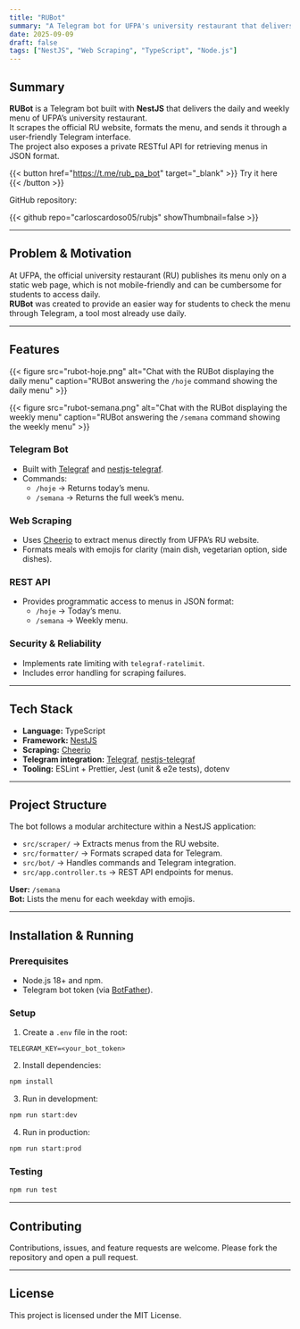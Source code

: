 ```yaml
---
title: "RUBot"
summary: "A Telegram bot for UFPA's university restaurant that delivers daily and weekly menus."
date: 2025-09-09
draft: false
tags: ["NestJS", "Web Scraping", "TypeScript", "Node.js"]
---
```


## Summary

**RUBot** is a Telegram bot built with **NestJS** that delivers the daily and weekly menu of UFPA’s university restaurant.  
It scrapes the official RU website, formats the menu, and sends it through a user-friendly Telegram interface.  
The project also exposes a private RESTful API for retrieving menus in JSON format.

{{< button href="<https://t.me/rub_pa_bot>" target="_blank" >}}
Try it here
{{< /button >}}

GitHub repository:

{{< github repo="carloscardoso05/rubjs" showThumbnail=false >}}

---

## Problem & Motivation

At UFPA, the official university restaurant (RU) publishes its menu only on a static web page, which is not mobile-friendly and can be cumbersome for students to access daily.  
**RUBot** was created to provide an easier way for students to check the menu through Telegram, a tool most already use daily.

---

## Features

{{< figure
    src="rubot-hoje.png"
    alt="Chat with the RUBot displaying the daily menu"
    caption="RUBot answering the `/hoje` command showing the daily menu"
    >}}

{{< figure
    src="rubot-semana.png"
    alt="Chat with the RUBot displaying the weekly menu"
    caption="RUBot answering the `/semana` command showing the weekly menu"
    >}}

### Telegram Bot

- Built with [Telegraf](https://telegraf.js.org/) and [nestjs-telegraf](https://github.com/bukhalo/nestjs-telegraf).
- Commands:
  - `/hoje` → Returns today’s menu.  
  - `/semana` → Returns the full week’s menu.  

### Web Scraping

- Uses [Cheerio](https://cheerio.js.org/) to extract menus directly from UFPA’s RU website.  
- Formats meals with emojis for clarity (main dish, vegetarian option, side dishes).  

### REST API

- Provides programmatic access to menus in JSON format:
  - `/hoje` → Today’s menu.  
  - `/semana` → Weekly menu.  

### Security & Reliability

- Implements rate limiting with `telegraf-ratelimit`.  
- Includes error handling for scraping failures.  

---

## Tech Stack

- **Language:** TypeScript  
- **Framework:** [NestJS](https://nestjs.com)  
- **Scraping:** [Cheerio](https://cheerio.js.org/)  
- **Telegram integration:** [Telegraf](https://telegraf.js.org/), [nestjs-telegraf](https://github.com/bukhalo/nestjs-telegraf)  
- **Tooling:** ESLint + Prettier, Jest (unit & e2e tests), dotenv  

---

## Project Structure

The bot follows a modular architecture within a NestJS application:

- `src/scraper/` → Extracts menus from the RU website.  
- `src/formatter/` → Formats scraped data for Telegram.  
- `src/bot/` → Handles commands and Telegram integration.  
- `src/app.controller.ts` → REST API endpoints for menus.  

**User:** `/semana`  
**Bot:** Lists the menu for each weekday with emojis.

<!-- ---

## Results & Impact

- Simplified menu access for UFPA students (currently ~100+ daily users).  
- Improved accessibility compared to the official RU page.  
- Served as a practical exercise in **NestJS, web scraping, API design, and Telegram bot development**.   -->

---

## Installation & Running

### Prerequisites

- Node.js 18+ and npm.  
- Telegram bot token (via [BotFather](https://core.telegram.org/bots/tutorial)).  

### Setup

1. Create a `.env` file in the root:

```env
TELEGRAM_KEY=<your_bot_token>
```

2. Install dependencies:

```bash
npm install
```

3. Run in development:

```bash
npm run start:dev
```

4. Run in production:

```bash
npm run start:prod
```

### Testing

```bash
npm run test
```

---

## Contributing

Contributions, issues, and feature requests are welcome.
Please fork the repository and open a pull request.

---

## License

This project is licensed under the MIT License.
